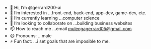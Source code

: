 - 👋 Hi, I’m @gerrard200-ai
- 👀 I’m interested in ...front-end, back-end, app-dev, game-dev, etc.
- 🌱 I’m currently learning ...computer science
- 💞️ I’m looking to collaborate on ...building business websites
- 📫 How to reach me ...email mulengagerrard05@gmail.com
- 😄 Pronouns: ...male
- ⚡ Fun fact: ...i set goals that are imposible to me.

<!---
gerrard200-ai/gerrard200-ai is a ✨ special ✨ repository because its `README.md` (this file) appears on your GitHub profile.
You can click the Preview link to take a look at your changes.
--->
